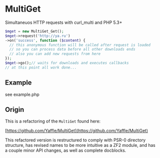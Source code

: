 
MultiGet
========

Simultaneuos HTTP requests with curl_multi and PHP 5.3+

```php
$mget = new MultiGet_Get();
$mget->request('http://ya.ru')
->on('success', function ($content) {
  // this anonymous function will be called after request is loaded
  // so you can process data before all other downloads ends
  // also you can add new requests from here
});
$mget->go();// waits for downloads and executes callbacks
// at this point all work done...
```

Example
-------

see example.php

Origin
------
This is a refactoring of the `MultiGet` found here: 

[https://github.com/Yaffle/MultiGet](https://github.com/Yaffle/MultiGet)

This refactored version is restructured to comply with PSR-0 directory
structure, has revised names to be more intuitive as a ZF2 module, and has a
couple minor API changes, as well as complete docblocks.
